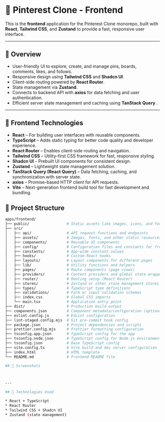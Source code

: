 # 📌 Pinterest Clone - Frontend

This is the **frontend** application for the Pinterest Clone monorepo, built with **React**, **Tailwind CSS**, and **Zustand** to provide a fast, responsive user interface.

---

## 🧩 Overview

- User-friendly UI to explore, create, and manage pins, boards, comments, likes, and follows.
- Responsive design using **Tailwind CSS** and **Shadcn UI**.
- Client-side routing powered by **React Router**.
- State management via **Zustand**.
- Connects to backend API with **axios** for data fetching and user authentication.
- Efficient server state management and caching using **TanStack Query** .

---

## 🧰 Frontend Technologies

- **React** – For building user interfaces with reusable components.
- **TypeScript** – Adds static typing for better code quality and developer experience.
- **React Router** – Enables client-side routing and navigation.
- **Tailwind CSS** – Utility-first CSS framework for fast, responsive styling.
- **Shadcn UI** – Prebuilt UI components for consistent design.
- **Zustand** – Lightweight state management solution.
- **TanStack Query (React Query)** – Data fetching, caching, and synchronization with server state.
- **axios** – Promise-based HTTP client for API requests.
- **Vite** – Next-generation frontend build tool for fast development and bundling.

## 📁 Project Structure

```bash
apps/frontend/
├── public/                 # Static assets like images, icons, and fonts
├── src/
│   ├── api/                # API request functions and endpoints
│   ├── assets/             # Images, fonts, and other static resources used in the app
│   ├── components/         # Reusable UI components
│   ├── config/             # Configuration files and constants for frontend
│   ├── constants/          # App-wide constant values
│   ├── hooks/              # Custom React hooks
│   ├── layouts/            # Layout components for different pages
│   ├── lib/                # Utility functions and helpers
│   ├── pages/              # Route components (page views)
│   ├── providers/          # Context providers and global state wrappers
│   ├── router/             # Routing setup (React Router)
│   ├── stores/             # Zustand or other state management stores
│   ├── types/              # TypeScript type definitions
│   ├── validations/        # Form or input validation schemas
│   ├── index.css           # Global CSS imports
│   └── main.tsx            # Application entry point
├── dist/                   # Production build output
├── components.json         # Component metadata/configuration (optional)
├── eslint.config.js        # ESLint configuration
├── lint-staged.config.mjs  # Git pre-commit hook config
├── package.json            # Project dependencies and scripts
├── prettier.config.mjs     # Prettier formatting configuration
├── tsconfig.app.json       # TypeScript config for the app
├── tsconfig.node.json      # TypeScript config for Node.js environment
├── tsconfig.json           # Base TypeScript config
├── vite.config.ts          # Vite build and dev server configuration
├── index.html              # HTML template
└── README.md               # Frontend README file

## 📸 Screenshots



---

## 🧰 Technologies Used

* React + TypeScript
* React Router
* Tailwind CSS + Shadcn UI
* Zustand (state management)


```
